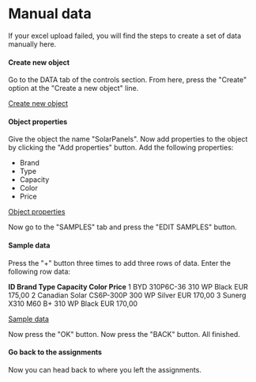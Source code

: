 # Manual data
If your excel upload failed, you will find the steps to create a set of data manually here.

#### Create new object
Go to the DATA tab of the controls section. From here, press the "Create" option at the "Create a new object" line.

[Create new object]()

#### Object properties
Give the object the name "SolarPanels". Now add properties to the object by clicking the "Add properties" button. Add the following properties:

+ Brand
+ Type
+ Capacity
+ Color
+ Price

[Object properties]()

Now go to the "SAMPLES" tab and press the "EDIT SAMPLES" button.

#### Sample data
Press the "+" button three times to add three rows of data. Enter the following row data:

**ID Brand           Type        Capacity   Color   Price**
1    BYD             310P6C-36   310 WP     Black   EUR 175,00
2    Canadian Solar  CS6P-300P   300 WP     Silver  EUR 170,00
3    Sunerg          X310 M60 B+ 310 WP     Black   EUR 170,00

[Sample data]()

Now press the "OK" button. Now press the "BACK" button. All finished.

#### Go back to the assignments
Now you can head back to where you left the assignments.

